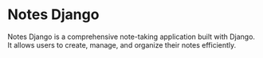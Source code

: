 # Notes Django

Notes Django is a comprehensive note-taking application built with Django. It allows users to create, manage, and organize their notes efficiently.
